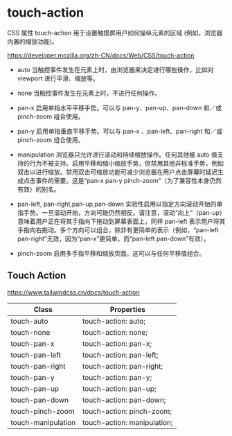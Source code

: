 # touch-action

CSS 属性 touch-action 用于设置触摸屏用户如何操纵元素的区域 (例如，浏览器内置的缩放功能)。

<https://developer.mozilla.org/zh-CN/docs/Web/CSS/touch-action>

- auto 当触控事件发生在元素上时，由浏览器来决定进行哪些操作，比如对 viewport 进行平滑、缩放等。

- none 当触控事件发生在元素上时，不进行任何操作。

- pan-x 启用单指水平平移手势。可以与 pan-y、pan-up、pan-down 和／或 pinch-zoom 组合使用。

- pan-y 启用单指垂直平移手势。可以与 pan-x 、pan-left、pan-right 和／或 pinch-zoom 组合使用。

- manipulation 浏览器只允许进行滚动和持续缩放操作。任何其他被 auto 值支持的行为不被支持。启用平移和缩小缩放手势，但禁用其他非标准手势，例如双击以进行缩放。禁用双击可缩放功能可减少浏览器在用户点击屏幕时延迟生成点击事件的需要。这是“pan-x pan-y pinch-zoom”（为了兼容性本身仍然有效）的别名。

- pan-left, pan-right,pan-up,pan-down 实验性启用以指定方向滚动开始的单指手势。一旦滚动开始，方向可能仍然相反。请注意，滚动“向上”（pan-up）意味着用户正在将其手指向下拖动到屏幕表面上，同样 pan-left 表示用户将其手指向右拖动。多个方向可以组合，除非有更简单的表示（例如，“pan-left pan-right”无效，因为“pan-x”更简单，而“pan-left pan-down”有效）。

- pinch-zoom 启用多手指平移和缩放页面。这可以与任何平移值组合。

## Touch Action

<https://www.tailwindcss.cn/docs/touch-action>

| Class              | Properties                  |
| ------------------ | --------------------------- |
| touch-auto         | touch-action: auto;         |
| touch-none         | touch-action: none;         |
| touch-pan-x        | touch-action: pan-x;        |
| touch-pan-left     | touch-action: pan-left;     |
| touch-pan-right    | touch-action: pan-right;    |
| touch-pan-y        | touch-action: pan-y;        |
| touch-pan-up       | touch-action: pan-up;       |
| touch-pan-down     | touch-action: pan-down;     |
| touch-pinch-zoom   | touch-action: pinch-zoom;   |
| touch-manipulation | touch-action: manipulation; |
